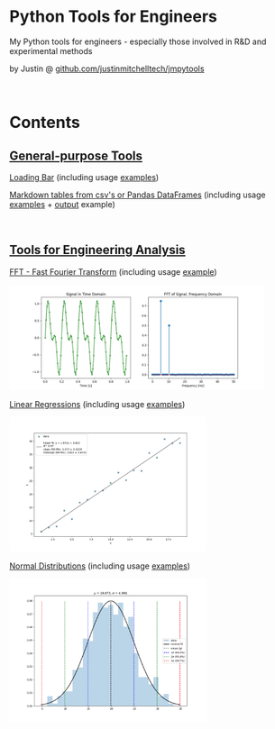 # Python Tools for Engineers

My Python tools for engineers - especially those involved in R&D and experimental methods

by Justin @ [github.com/justinmitchelltech/jmpytools](https://github.com/justinmitchelltech/jmpytools) 

<br>


# Contents

<!------------------------------------------------------------------------------------------------->
## [General-purpose Tools](/genpurpose)

[Loading Bar](/genpurpose/loading.py) (including usage [examples](/genpurpose/loading_examples.py))

[Markdown tables from csv's or Pandas DataFrames](/genpurpose/mdtables.py) (including usage [examples](/genpurpose/mdtables_examples.py) + [output](/genpurpose/mdtables_examples.md) example) 

<br>


<!------------------------------------------------------------------------------------------------->
## [Tools for Engineering Analysis](/analysis)

[FFT - Fast Fourier Transform](/analysis/fft.py) (including usage [example](/analysis/fft_example.py))

<p align="left">
  <img src="analysis/fft_example-plot.png" width="450" title="FFT example">
</p>

[Linear Regressions](/analysis/linear.py) (including usage [examples](/analysis/linear_examples.py))

<p align="left">
  <img src="analysis/linear_example-plot.png" width="350" title="fitted normal distribution">
</p>  

[Normal Distributions](/analysis/normal.py) (including usage [examples](/analysis/normal_examples.py))

<p align="left">
  <img src="analysis/normal_example-plot.png" width="350" title="fitted normal distribution">
</p>

